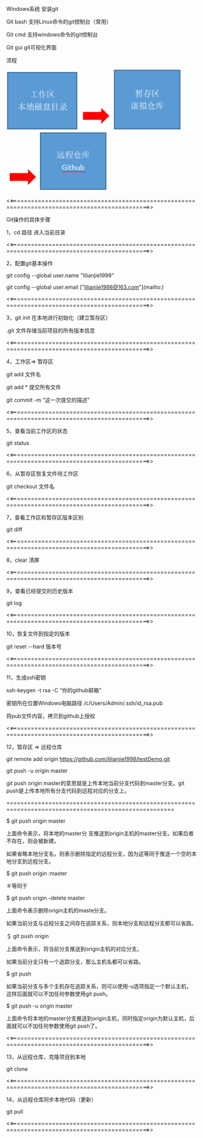 Windows系统 安装git

 

Git bash  支持Linux命令的git控制台（常用）

Git cmd  支持windows命令的git控制台

Git gui  git可视化界面

 

 流程



![流程图片](./images/1.png) ![流程图片](./images/4.png) ![流程图片](./images/2.png)![流程图片](./images/4.png)![流程图片](./images/3.png)

<<==============================================================================================>>

Git操作的具体步骤

1，cd 路径  进入当前目录

 <<==============================================================================================>>

2，配置git基本操作



git config --global user.name "lilianjie1998"

git config --global user.email ["lilianjie1998@163.com"](mailto:\)

 <<==============================================================================================>>

3，git init  在本地进行初始化（建立暂存区）



.git  文件存储当前项目的所有版本信息

 <<==============================================================================================>>

4，工作区=> 暂存区



git add 文件名

git add * 提交所有文件

git commit -m “这一次提交的描述”

 <<==============================================================================================>>

5，查看当前工作区的状态



git status

 <<==============================================================================================>>

6，从暂存区恢复文件待工作区



git checkout 文件名

 <<==============================================================================================>>

7，查看工作区和暂存区版本区别



 git diff 

 <<==============================================================================================>>

8，clear 清屏

 <<==============================================================================================>>

9，查看已经提交的历史版本



 git log

 <<==============================================================================================>>

10，恢复文件到指定的版本



 git reset --hard 版本号

 <<==============================================================================================>>

11，生成ssh密钥



ssh-keygen -t rsa -C “你的github邮箱”

密钥所在位置Windows电脑路径   /c/Users/Admin/.ssh/id_rsa.pub

将pub文件内容，拷贝到github上授权

 <<==============================================================================================>>

12，暂存区 => 远程仓库



git remote add origin https://github.com/lilianjie1998/testDemo.git

git push -u origin master



git push origin master的意思就是上传本地当前分支代码到master分支。git push是上传本地所有分支代码到远程对应的分支上。

 ======================================================================================================

$ git push origin master

上面命令表示，将本地的master分 支推送到origin主机的master分支。如果后者不存在，则会被新建。

如果省略本地分支名，则表示删除指定的远程分支，因为这等同于推送一个空的本地分支到远程分支。



$ git push origin :master

＃等同于

$ git push origin -delete master



上面命令表示删除origin主机的maste分支。

如果当前分支与远程分支之间存在追踪关系，则本地分支和远程分支都可以省路。



＄ git push origin

上面命令表示，将当前分支推送到origin主机的对应分支。

如果当前分支只有一个追踪分支，那么主机名都可以省路。



$ git push

如果当前分支与多个主机存在追踪关系，则可以使用-u选项指定一个默认主机，这样后面就可以不加任何参数使用git push。



$ git push -u origin master

上面命令将本地的master分支推送到origin主机，同时指定origin为默认主机，后面就可以不加任何参数使用git push了。

 <<==============================================================================================>>

13，从远程仓库，克隆项目到本地



 git clone

 <<==============================================================================================>>

14，从远程仓库同步本地代码（更新）



 git pull

<<==============================================================================================>>